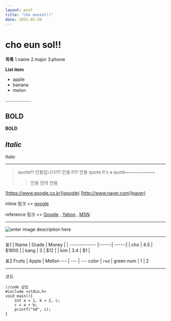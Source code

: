 ```yaml
---
layout: post
title: "cho eunsol!!"
date: 2015-05-20
---
```



**cho eun sol!!**
=============


**목록**
1.name
2.major
3.phone

 **List item**
 - apple
 - banana
 - melon


....................

**BOLD**
----------
**BOLD**

*Italic*
--------

*Italic*


----------


> quote!!! 인용입니다!!!! 인용구!!! 인용 quote
> It's a quote~~~~~~~~~~
> > 인용 안의 안용

[https://www.google.co.kr](google)
[http://www.naver.com](naver)


inline 링크 => [google](http://example.com/ "Title")
<p>reference 링크 => <a href="http://google.com/"
title="Google">Google</a> ,
<a href="http://search.yahoo.com/" title="Yahoo Search">Yahoo</a>
, <a href="http://search.msn.com/" title="MSN Search">MSN</a>.</p>


----------
![enter image description here](http://www.venturesquare.net/wp-content/uploads/2015/03/itPHXUds7O5pcMtMtUcg.jpg)

----------


표1
| Name          | Grade | Money |
| ------------- |:-----:| -----:|
| cho           | 4.5   | $1600 |
| kang          | 3     |   $12 |
| kim           | 3.4   |    $1 |


표2
Fruits | Apple | Mellon
--- | --- | ---
*color* | `red` | green
num | 1 | 2


----------


코드
```{.c}
//code 삽입
#include <stdio.h>
void main(){
	int a = 1, b = 2, c;
	c = a + b;
	printf("%d", c);
}
```

 







